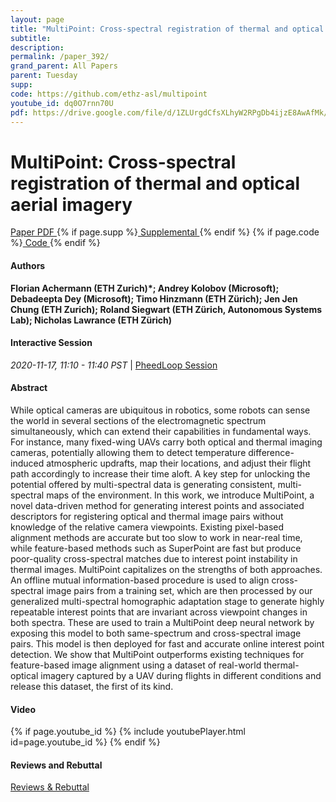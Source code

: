 ```yaml
---
layout: page
title: "MultiPoint: Cross-spectral registration of thermal and optical aerial imagery"
subtitle: 
description:
permalink: /paper_392/
grand_parent: All Papers
parent: Tuesday
supp: 
code: https://github.com/ethz-asl/multipoint
youtube_id: dq0O7rnn70U
pdf: https://drive.google.com/file/d/1ZLUrgdCfsXLhyW2RPgDb4ijzE8AwAfMk/view
---
```


# MultiPoint: Cross-spectral registration of thermal and optical aerial imagery

<a href="https://drive.google.com/file/d/1ZLUrgdCfsXLhyW2RPgDb4ijzE8AwAfMk/view" target="_blank" rel="noopener noreferrer" class="btn btn-blue"><i class="fa fa-file-text-o" aria-hidden="true"></i> Paper PDF </a> {% if page.supp %}<a href="" target="_blank" rel="noopener noreferrer" class="btn btn-green"><i class="fa fa-file-text-o" aria-hidden="true"></i> Supplemental </a>{% endif %} {% if page.code %}<a href="https://github.com/ethz-asl/multipoint" target="_blank" rel="noopener noreferrer" class="btn"><i class="fa fa-github" aria-hidden="true"></i> Code </a>{% endif %} 

#### Authors
**Florian Achermann (ETH Zurich)*; Andrey Kolobov (Microsoft); Debadeepta Dey (Microsoft); Timo Hinzmann (ETH Zürich); Jen Jen Chung (ETH Zurich); Roland Siegwart (ETH Zürich, Autonomous Systems Lab); Nicholas Lawrance (ETH Zürich)**

#### Interactive Session
<em>2020-11-17, 11:10 - 11:40 PST </em> | <a href="https://pheedloop.com/corl2020/virtual/?page=sessions&section=SESE2BTX3IC8XZD4L" target="_blank" rel="noopener noreferrer"> PheedLoop Session <i class="fa fa-external-link" aria-hidden="true"></i> </a> 

#### Abstract
While optical cameras are ubiquitous in robotics, some robots can sense the world in several sections of the electromagnetic spectrum simultaneously, which can extend their capabilities in fundamental ways. For instance, many fixed-wing UAVs carry both optical and thermal imaging cameras, potentially allowing them to detect temperature difference-induced atmospheric updrafts, map their locations, and adjust their flight path accordingly to increase their time aloft. A key step for unlocking the potential offered by multi-spectral data is generating consistent, multi-spectral maps of the environment. In this work, we introduce MultiPoint, a novel data-driven method for generating interest points and associated descriptors for registering optical and thermal image pairs without knowledge of the relative camera viewpoints. Existing pixel-based alignment methods are accurate but too slow to work in near-real time, while feature-based methods such as SuperPoint are fast but produce poor-quality cross-spectral matches due to interest point instability in thermal images. MultiPoint capitalizes on the strengths of both approaches.
An offline mutual information-based procedure is used to align cross-spectral image pairs from a training set, which are then processed by our generalized multi-spectral homographic adaptation stage to generate highly repeatable interest points that are invariant across viewpoint changes in both spectra. These are used to train a MultiPoint deep neural network by exposing  this model to both same-spectrum and cross-spectral image pairs. This model is then deployed for fast and accurate online interest point detection. 
We show that MultiPoint outperforms existing techniques for feature-based image alignment using a dataset of real-world thermal-optical imagery captured by a UAV during flights in different conditions and release this dataset, the first of its kind.

#### Video
{% if page.youtube_id %}
{% include youtubePlayer.html id=page.youtube_id %}
{% endif %}

#### Reviews and Rebuttal
<a href="https://drive.google.com/file/d/1ATl6DXi0x9g_U9noxDhDJ4udx1d1BLT-/view" target="_blank" rel="noopener noreferrer" class="btn btn-purple"><i class="fa fa-pencil-square-o" aria-hidden="true"></i> Reviews & Rebuttal </a>

